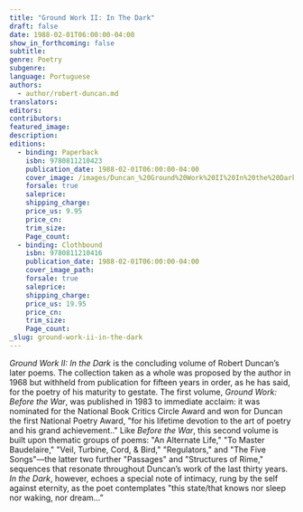 ```yaml
---
title: "Ground Work II: In The Dark"
draft: false
date: 1988-02-01T06:00:00-04:00
show_in_forthcoming: false
subtitle:
genre: Poetry
subgenre:
language: Portuguese
authors:
  - author/robert-duncan.md
translators:
editors:
contributors:
featured_image:
description:
editions:
  - binding: Paperback
    isbn: 9780811210423
    publication_date: 1988-02-01T06:00:00-04:00
    cover_image: /images/Duncan_%20Ground%20Work%20II%20In%20the%20Dark.jpg
    forsale: true
    saleprice:
    shipping_charge:
    price_us: 9.95
    price_cn:
    trim_size:
    Page_count:
  - binding: Clothbound
    isbn: 9780811210416
    publication_date: 1988-02-01T06:00:00-04:00
    cover_image_path:
    forsale: true
    saleprice:
    shipping_charge:
    price_us: 19.95
    price_cn:
    trim_size:
    Page_count:
_slug: ground-work-ii-in-the-dark
---
```


_Ground Work II: In the Dark_ is the concluding volume of Robert Duncan’s later poems. The collection taken as a whole was proposed by the author in 1968 but withheld from publication for fifteen years in order, as he has said, for the poetry of his maturity to gestate. The first volume, _Ground Work: Before the War_, was published in 1983 to immediate acclaim: it was nominated for the National Book Critics Circle Award and won for Duncan the first National Poetry Award, "for his lifetime devotion to the art of poetry and his grand achievement.." Like _Before the War_, this second volume is built upon thematic groups of poems: "An Alternate Life," "To Master Baudelaire," "Veil, Turbine, Cord, & Bird," "Regulators," and "The Five Songs"––the latter two further "Passages" and "Structures of Rime," sequences that resonate throughout Duncan’s work of the last thirty years. _In the Dark_, however, echoes a special note of intimacy, rung by the self against eternity, as the poet contemplates "this state/that knows nor sleep nor waking, nor dream...”

